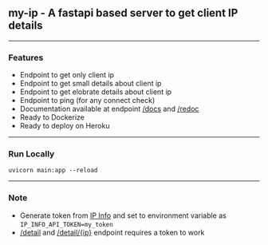## my-ip - A fastapi based server to get client IP details

* * *

### Features

- Endpoint to get only client ip
- Endpoint to get small details about client ip
- Endpoint to get elobrate details about client ip
- Endpoint to ping (for any connect check)
- Documentation available at endpoint <ins>/docs</ins> and <ins>/redoc</ins>
- Ready to Dockerize
- Ready to deploy on Heroku

* * *

### Run Locally

```
uvicorn main:app --reload
```

* * *

### Note

- Generate token from [IP Info](https://ipinfo.io/) and set to environment variable as `IP_INFO_API_TOKEN=my_token`
- <ins>/detail</ins> and <ins>/detail/{ip}</ins> endpoint requires a token to work